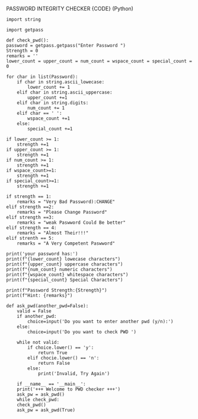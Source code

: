 PASSWORD INTEGRITY CHECKER {CODE} (Python)

    import string

    import getpass

    def check_pwd():
    password = getpass.getpass("Enter Password ")
    Strength = 0
    remarks = ''
    lower_count = upper_count = num_count = wspace_count = special_count = 0

    for char in list(Password):
        if char in string.ascii_lowecase:
            lower_count += 1
        elif char in string.ascii_uppercase:
            upper_count +=1
        elif char in string.digits:
            num_count += 1
        elif char == ' ':
            wspace_count +=1
        else:
            special_count +=1

    if lower_count >= 1:
        strength +=1
    if upper_count >= 1:
        strength +=1
    if num_count >= 1:
        strength +=1
    if wspace_count>=1:
        strength +=1
    if special_count>=1:
        strength +=1

    if strength == 1:
        remarks = "Very Bad Password):CHANGE"
    elif strength ==2:
        remarks = "Please Change Password"
    elif strength ==3:
        remarks = "weak Paswword Could Be better"
    elif strength == 4:
        remarks = "Almost Their!!!"
    elif strenth == 5:
        remarks = "A Very Competent Paswword"

    print('your password has:')
    print(f"{lower_count} lowecase characters")
    print(f"{upper_count} uppercase characters")
    print(f"{num_count} numeric characters")
    print(f"{wspace_count} whitespace characters")
    print(f"{special_count} Special Characters")

    print(f"Password Strength:{Strength}")
    print(f"Hint: {remarks}")

    def ask_pwd(another_pwd=False):
        valid = False
        if another_pwd: 
            choice=input('Do you want to enter another pwd (y/n):')
        else:
            choice=input('Do you want to check PWD ')

        while not valid:
            if choice.lower() == 'y':
                return True
            elif chocie.lower() == 'n':
                return False
            else:
                print('Invalid, Try Again')

        if __name__ == '__main__':
        print('+++ Welcome to PWD checker +++')
        ask_pw = ask_pwd()
        while check_pwd:
        check_pwd()
        ask_pw = ask_pwd(True)


